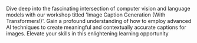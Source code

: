 Dive deep into the fascinating intersection of computer vision and language models with our workshop titled 'Image Caption Generation (With Transformers!)'. Gain a profound understanding of how to employ advanced AI techniques to create meaningful and contextually accurate captions for images. Elevate your skills in this enlightening learning opportunity